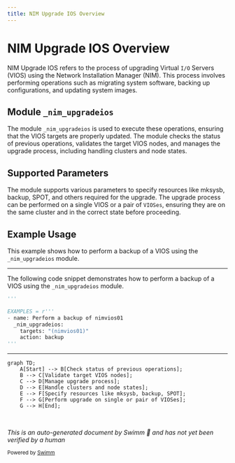 ```yaml
---
title: NIM Upgrade IOS Overview
---
```

# NIM Upgrade IOS Overview

NIM Upgrade IOS refers to the process of upgrading Virtual <SwmToken path="plugins/modules/_nim_upgradeios.py" pos="19:25:27" line-data="short_description: Use NIM to update a single or a pair of Virtual I/O Servers.">`I/O`</SwmToken> Servers (VIOS) using the Network Installation Manager (NIM). This process involves performing operations such as migrating system software, backing up configurations, and updating system images.

## Module <SwmToken path="plugins/modules/_nim_upgradeios.py" pos="229:1:1" line-data="  _nim_upgradeios:">`_nim_upgradeios`</SwmToken>

The module <SwmToken path="plugins/modules/_nim_upgradeios.py" pos="229:1:1" line-data="  _nim_upgradeios:">`_nim_upgradeios`</SwmToken> is used to execute these operations, ensuring that the VIOS targets are properly updated. The module checks the status of previous operations, validates the target VIOS nodes, and manages the upgrade process, including handling clusters and node states.

## Supported Parameters

The module supports various parameters to specify resources like mksysb, backup, SPOT, and others required for the upgrade. The upgrade process can be performed on a single VIOS or a pair of <SwmToken path="plugins/modules/_nim_upgradeios.py" pos="23:2:2" line-data="- VIOSes of a tuple must be on the same cluster and the node states must be OK.">`VIOSes`</SwmToken>, ensuring they are on the same cluster and in the correct state before proceeding.

## Example Usage

This example shows how to perform a backup of a VIOS using the <SwmToken path="plugins/modules/_nim_upgradeios.py" pos="229:1:1" line-data="  _nim_upgradeios:">`_nim_upgradeios`</SwmToken> module.

<SwmSnippet path="/plugins/modules/_nim_upgradeios.py" line="225">

---

The following code snippet demonstrates how to perform a backup of a VIOS using the <SwmToken path="plugins/modules/_nim_upgradeios.py" pos="229:1:1" line-data="  _nim_upgradeios:">`_nim_upgradeios`</SwmToken> module.

```python
'''

EXAMPLES = r'''
- name: Perform a backup of nimvios01
  _nim_upgradeios:
    targets: "(nimvios01)"
    action: backup
'''
```

---

</SwmSnippet>

```mermaid
graph TD;
    A[Start] --> B[Check status of previous operations];
    B --> C[Validate target VIOS nodes];
    C --> D[Manage upgrade process];
    D --> E[Handle clusters and node states];
    E --> F[Specify resources like mksysb, backup, SPOT];
    F --> G[Perform upgrade on single or pair of VIOSes];
    G --> H[End];
```

&nbsp;

*This is an auto-generated document by Swimm 🌊 and has not yet been verified by a human*

<SwmMeta version="3.0.0" repo-id="Z2l0aHViJTNBJTNBYW5zaWJsZS1wb3dlci1haXglM0ElM0Fzd2ltbWlv" repo-name="ansible-power-aix"><sup>Powered by [Swimm](/)</sup></SwmMeta>
